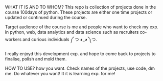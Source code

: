WHAT IT IS AND TO WHOM?
This repo is collection of projects done in the course 100days of python. These projects are either one time projects or updated or continued during the course.

Target audience of the course is me and people who want to check my exp. in python, web, data analytics and data science such as recruiters co-workers and curious individuals ༼ つ ◕_◕ ༽つ.

I really enjoyd this development exp. and hope to come back to projects to finalise, polish and mold them.


HOW TO USE?
how you want. Check names of the projects, use code, dm me. Do whatever you want! It it is learning exp. for me!
